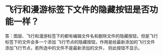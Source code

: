 
# 飞行和漫游标签下文件的隐藏按钮是否功能一样？ #


答：图层、飞行和漫游标签下的都有编辑文件名和删除文件的隐藏按钮，但是飞行标签下的文件会多一个添加
飞行节点的隐藏按钮，作用是给最新添加的飞行文件添加飞行节点，若所选中的文件不是最新添加的文件，
则此按钮不显示。